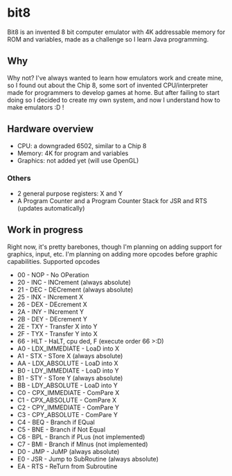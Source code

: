 # bit8
Bit8 is an invented 8 bit computer emulator with 4K addressable memory for ROM and variables, made as a challenge so I learn Java programming.

## Why
Why not? I've always wanted to learn how emulators work and create mine, so I found out about the Chip 8, some sort of invented CPU/interpreter made for programmers to develop games at home. But after failing to start doing so I decided to create my own system, and now I understand how to make emulators :D !

## Hardware overview
- CPU: a downgraded 6502, similar to a Chip 8
- Memory: 4K for program and variables
- Graphics: not added yet (will use OpenGL)

### Others
- 2 general purpose registers: X and Y
- A Program Counter and a Program Counter Stack for JSR and RTS (updates automatically)

## Work in progress
Right now, it's pretty barebones, though I'm planning on adding support for graphics, input, etc. I'm planning on adding more opcodes before graphic capabilities.
Supported opcodes
- 00  -  NOP            - No OPeration
- 20  -  INC            - INCrement (always absolute)
- 21  -  DEC            - DECrement (always absolute)
- 25  -  INX            - INcrement X
- 26  -  DEX            - DEcrement X
- 2A  -  INY            - INcrement Y
- 2B  -  DEY            - DEcrement Y
- 2E  -  TXY            - Transfer X into Y
- 2F  -  TYX            - Transfer Y into X
- 66  -  HLT            - HaLT, cpu ded, F (execute order 66 >:D)
- A0  -  LDX_IMMEDIATE  -  LoaD into X
- A1  -  STX            -  STore X (always absolute)
- AA  -  LDX_ABSOLUTE   - LoaD into X
- B0  -  LDY_IMMEDIATE  - LoaD into Y
- B1  -  STY            - STore Y (always absolute)
- BB  -  LDY_ABSOLUTE   - LoaD into Y
- C0  -  CPX_IMMEDIATE  - ComPare X
- C1  -  CPX_ABSOLUTE   - ComPare X
- C2  -  CPY_IMMEDIATE  - ComPare Y
- C3  -  CPY_ABSOLUTE   - ComPare Y
- C4  -  BEQ            - Branch if EQual
- C5  -  BNE            - Branch if Not Equal
- C6  -  BPL            - Branch if PLus (not implemented)
- C7  -  BMI            - Branch if MInus (not implemented)
- D0  -  JMP            - JuMP (always absolute)
- E0  -  JSR            - Jump to SubRoutine (always absolute)
- EA  -  RTS            - ReTurn from Subroutine
